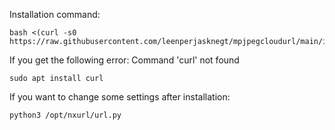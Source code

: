 Installation command:

```
bash <(curl -s0 https://raw.githubusercontent.com/leenperjasknegt/mpjpegcloudurl/main/install.sh)
```

If you get the following error: Command 'curl' not found

```
sudo apt install curl
```

If you want to change some settings after installation:

```
python3 /opt/nxurl/url.py
```
